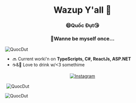  <h1 align='center'>Wazup Y'all 👋 </h1>
 <h3 align='center'>😄Quốc Đụt😘</h3>
 <h3 align='center'>🏅Wanne be myself once...</h3>
<p align="left"> 
  <img src="https://komarev.com/ghpvc/?username=QuocDut&label=Profile%20views&color=0e75b6&style=flat" alt="QuocDut" /> 
</p>

- 🔜 Current worki'n on **TypeScripts, C#, ReactJs, ASP.NET**
- ☕&🍻 Love to drink w/<3 somethime
<p align="center">
  <a href="https://www.instagram.com/quocdut.pk.gl/">
    <img src="https://img.shields.io/badge/-Instagram-E4405F?style=flat-square&logo=instagram&logoColor=white&link=https://www.instagram.com/quocdut.pk.gl/" alt="Instagram" />
  </a>
</p>
<p>&nbsp;<img align="center" src="https://github-readme-stats.vercel.app/api?username=QuocDut&show_icons=true&locale=en" alt="QuocDut" /></p>

<p><img align="center" src="https://github-readme-streak-stats.herokuapp.com/?user=QuocDut&" alt="QuocDut" /></p>

<!-- create specific lines for readme -->
